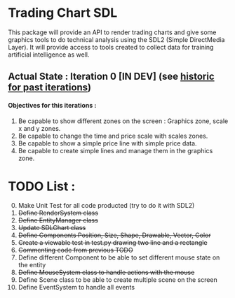 # Trading Chart SDL

This package will provide an API to render trading charts and give some graphics tools to do technical analysis using the SDL2 (Simple DirectMedia Layer).
It will provide access to tools created to collect data for training artificial intelligence as well.

## Actual State : Iteration 0 [IN DEV] (see [historic for past iterations](https://github.com/Morgiver/trading-chart-sdl/blob/main/iterations.md))

#### Objectives for this iterations :
1. Be capable to show different zones on the screen : Graphics zone, scale x and y zones.
2. Be capable to change the time and price scale with scales zones.
3. Be capable to show a simple price line with simple price data.
4. Be capable to create simple lines and manage them in the graphics zone.

# TODO List :
0. Make Unit Test for all code producted (try to do it with SDL2)
1. ~~Define RenderSystem class~~
2. ~~Define EntityManager class~~
3. ~~Update SDLChart class~~
4. ~~Define Components Position, Size, Shape, Drawable, Vector, Color~~
5. ~~Create a viewable test in test.py drawing two line and a rectangle~~
6. ~~Commenting code from previous TODO~~
7. Define different Component to be able to set different mouse state on the entity
8. ~~Define MouseSystem class to handle actions with the mouse~~
9. Define Scene class to be able to create multiple scene on the screen
10. Define EventSystem to handle all events
